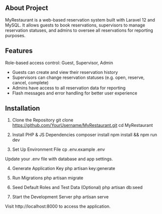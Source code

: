 ## About Project
MyRestaurant is a web-based reservation system built with Laravel 12 and MySQL. It allows guests to book reservations, supervisors to manage reservation statuses, and admins to oversee all reservations for reporting purposes.
    
## Features
Role-based access control: Guest, Supervisor, Admin
 * Guests can create and view their reservation history
 * Supervisors can change reservation statuses (e.g. open, reserve, cancel, complete)
 * Admins have access to all reservation data for reporting
 * Flash messages and error handling for better user experience

## Installation
1. Clone the Repository
git clone https://github.com/YourUsername/MyRestaurant.git
cd MyRestaurant

2. Install PHP & JS Dependencies
composer install
npm install && npm run dev

3. Set Up Environment File
cp .env.example .env

Update your .env file with database and app settings.

4. Generate Application Key
php artisan key:generate

5. Run Migrations
php artisan migrate

6. Seed Default Roles and Test Data (Optional)
php artisan db:seed

7. Start the Development Server
php artisan serve


Visit http://localhost:8000 to access the application.
